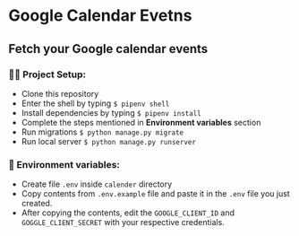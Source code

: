 # Google Calendar Evetns

## Fetch your Google calendar events

### 👨‍💻 Project Setup: 

- Clone this repository
- Enter the shell by typing `$ pipenv shell`
- Install dependencies by typing `$ pipenv install`
- Complete the steps mentioned in **Environment variables** section
- Run migrations `$ python manage.py migrate`
- Run local server `$ python manage.py runserver`

### 🔐 Environment variables: 

- Create file `.env` inside `calender` directory
- Copy contents from `.env.example` file and paste it in the `.env` file you just created.
- After copying the contents, edit the `GOOGLE_CLIENT_ID` and `GOGGLE_CLIENT_SECRET` with your respective credentials.
